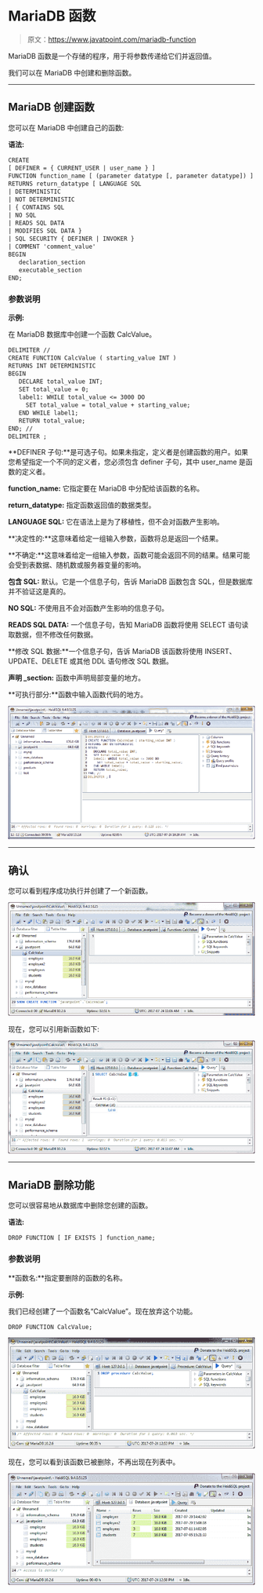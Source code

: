 # MariaDB 函数

> 原文：<https://www.javatpoint.com/mariadb-function>

MariaDB 函数是一个存储的程序，用于将参数传递给它们并返回值。

我们可以在 MariaDB 中创建和删除函数。

* * *

## MariaDB 创建函数

您可以在 MariaDB 中创建自己的函数:

**语法:**

```
CREATE 
[ DEFINER = { CURRENT_USER | user_name } ] 
FUNCTION function_name [ (parameter datatype [, parameter datatype]) ]
RETURNS return_datatype [ LANGUAGE SQL
| DETERMINISTIC
| NOT DETERMINISTIC
| { CONTAINS SQL 
| NO SQL
| READS SQL DATA
| MODIFIES SQL DATA }
| SQL SECURITY { DEFINER | INVOKER }
| COMMENT 'comment_value'
BEGIN
   declaration_section
   executable_section
END; 

```

### 参数说明

**示例:**

在 MariaDB 数据库中创建一个函数 CalcValue。

```
DELIMITER //
CREATE FUNCTION CalcValue ( starting_value INT )
RETURNS INT DETERMINISTIC
BEGIN
   DECLARE total_value INT;
   SET total_value = 0;
   label1: WHILE total_value <= 3000 DO
     SET total_value = total_value + starting_value;
   END WHILE label1;
   RETURN total_value;
END; //
DELIMITER ; 

```

**DEFINER 子句:**是可选子句。如果未指定，定义者是创建函数的用户。如果您希望指定一个不同的定义者，您必须包含 definer 子句，其中 user_name 是函数的定义者。

**function_name:** 它指定要在 MariaDB 中分配给该函数的名称。

**return_datatype:** 指定函数返回值的数据类型。

**LANGUAGE SQL:** 它在语法上是为了移植性，但不会对函数产生影响。

**决定性的:**这意味着给定一组输入参数，函数将总是返回一个结果。

**不确定:**这意味着给定一组输入参数，函数可能会返回不同的结果。结果可能会受到表数据、随机数或服务器变量的影响。

**包含 SQL:** 默认。它是一个信息子句，告诉 MariaDB 函数包含 SQL，但是数据库并不验证这是真的。

**NO SQL:** 不使用且不会对函数产生影响的信息子句。

**READS SQL DATA:** 一个信息子句，告知 MariaDB 函数将使用 SELECT 语句读取数据，但不修改任何数据。

**修改 SQL 数据:**一个信息子句，告诉 MariaDB 该函数将使用 INSERT、UPDATE、DELETE 或其他 DDL 语句修改 SQL 数据。

**声明 _section:** 函数中声明局部变量的地方。

**可执行部分:**函数中输入函数代码的地方。

![MariaDB Functions 1](img/b31ae10427c37bc51b6a434997eec5ca.png)

* * *

## 确认

您可以看到程序成功执行并创建了一个新函数。

![MariaDB Functions 2](img/420854733a0eaa73e8d9eff32f6dbd2d.png)

现在，您可以引用新函数如下:

![MariaDB Functions 3](img/ad137ca5df51354b1544c141d994e569.png)

* * *

## MariaDB 删除功能

您可以很容易地从数据库中删除您创建的函数。

**语法:**

```
DROP FUNCTION [ IF EXISTS ] function_name; 

```

### 参数说明

**函数名:**指定要删除的函数的名称。

**示例:**

我们已经创建了一个函数名“CalcValue”。现在放弃这个功能。

```
DROP FUNCTION CalcValue; 

```

![MariaDB Functions 4](img/32a9acee2efcaf8f6dff7fe31eb62919.png)

现在，您可以看到该函数已被删除，不再出现在列表中。

![MariaDB Functions 5](img/35808adfa1f67c0497e92ad8a66042ab.png)